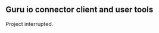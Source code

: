 Guru io connector client and user tools
---------------------------------------

Project interrupted. 
